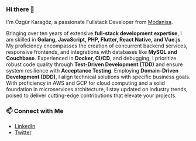 ### Hi there 👋

I'm Özgür Karagöz, a passionate Fullstack Developer from [Modanisa](https://www.modanisa.com).

Bringing over ten years of extensive **full-stack development expertise**, I am skilled in **Golang, JavaScript, PHP, Flutter, React Native, and Vue.js**. My proficiency encompasses the creation of concurrent backend services, responsive frontends, and integrations with databases like **MySQL and Couchbase**. Experienced in **Docker, CI/CD**, and debugging, I prioritize robust code quality through **Test-Driven Development (TDD)** and ensure system resilience with **Acceptance Testing**. Employing **Domain-Driven Development (DDD)**, I align technical solutions with specific business goals. With proficiency in AWS and GCP for cloud computing and a solid foundation in microservices architecture, I stay updated on industry trends, poised to deliver cutting-edge contributions that elevate your projects.

### 📫 Connect with Me

- [LinkedIn](https://www.linkedin.com/in/karagozozgur/)
- [Twitter](https://twitter.com/ozgurkaragoz)
